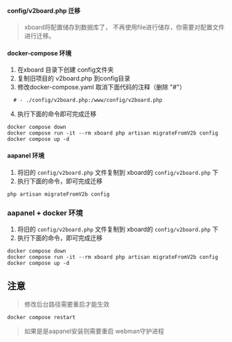 #### config/v2board.php 迁移
> xboard将配置储存到数据库了， 不再使用file进行储存，你需要对配置文件进行迁移。
#### docker-compose 环境  
1. 在xboard 目录下创建 config文件夹
2. 复制旧项目的 v2board.php 到config目录
3. 修改docker-compose.yaml 取消下面代码的注释（删除 "#"）
```
  # - ./config/v2board.php:/www/config/v2board.php
```
4. 执行下面的命令即可完成迁移
```
docker compose down
docker compose run -it --rm xboard php artisan migrateFromV2b config 
docker compose up -d
```
#### aapanel 环境
1. 将旧的 ```config/v2board.php``` 文件复制到 xboard的 ```config/v2board.php``` 下
2. 执行下面的命令，即可完成迁移
```
php artisan migrateFromV2b config 
```
### aapanel + docker 环境
1. 将旧的 ```config/v2board.php``` 文件复制到 xboard的 ```config/v2board.php``` 下
2. 执行下面的命令，即可完成迁移
```
docker compose down
docker compose run -it --rm xboard php artisan migrateFromV2b config
docker compose up -d
```

## 注意
> 修改后台路径需要重启才能生效
```
docker compose restart
```
> 如果是是aapanel安装则需要重启 webman守护进程
